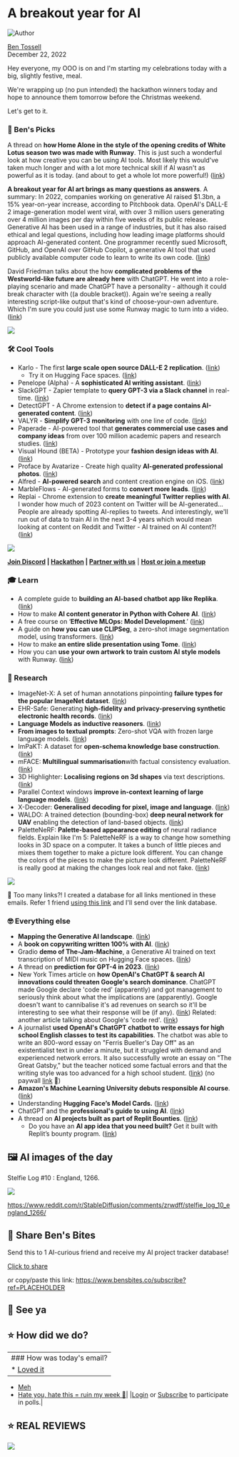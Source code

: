 # A breakout year for AI

![Author](https://media.beehiiv.com/cdn-cgi/image/fit=scale-down,format=auto,onerror=redirect,quality=80/uploads/user/profile_picture/fc858b4d-39e3-4be1-abf4-2b55504e21a2/thumb_uJ4UYake_400x400.jpg)

[Ben Tossell](https://www.twitter.com/bentossell)\
December 22, 2022

Hey everyone, my OOO is on and I'm starting my celebrations today with a big, slightly festive, meal.

We're wrapping up (no pun intended) the hackathon winners today and hope to announce them tomorrow before the Christmas weekend.

Let's get to it.

### **🤌 Ben's Picks**

A thread on **how Home Alone in the style of the opening credits of White Lotus season two was made with Runway**. This is just such a wonderful look at how creative you can be using AI tools. Most likely this would've taken much longer and with a lot more technical skill if AI wasn't as powerful as it is today. (and about to get a whole lot more powerful!) ([link](https://twitter.com/umpherj/status/1605592055450738688?s=20\&t=M5X7Ie2309iwQHS1pEqqKA))

**A breakout year for AI art brings as many questions as answers**. A summary: In 2022, companies working on generative AI raised $1.3bn, a 15% year-on-year increase, according to Pitchbook data. OpenAI's DALL-E 2 image-generation model went viral, with over 3 million users generating over 4 million images per day within five weeks of its public release. Generative AI has been used in a range of industries, but it has also raised ethical and legal questions, including how leading image platforms should approach AI-generated content. One programmer recently sued Microsoft, GitHub, and OpenAI over GitHub Copilot, a generative AI tool that used publicly available computer code to learn to write its own code. ([link](https://www.emergingtechbrew.com/stories/2022/12/20/a-breakout-year-for-ai-art-brings-as-many-questions-as-answers))

David Friedman talks about the how **complicated problems of the Westworld-like future are already here** with ChatGPT. He went into a role-playing scenario and made ChatGPT have a personality - although it could break character with ((a double bracket)). Again we're seeing a really interesting script-like output that's kind of choose-your-own adventure. Which I'm sure you could just use some Runway magic to turn into a video. ([link](https://ironicsans.substack.com/p/westworld-is-here-and-the-bodies))

![](https://media.beehiiv.com/cdn-cgi/image/fit=scale-down,format=auto,onerror=redirect,quality=80/uploads/asset/file/73ac7b95-16f5-40b1-85c4-bfc9689b8af8/78f9d0fb-5999-43f4-bcc0-d9a755a88185_1564x240.png)

### **🛠️ Cool Tools**

- Karlo - The first **large scale open source DALL-E 2 replication**. ([link](https://github.com/kakaobrain/karlo))
  - Try it on Hugging Face spaces. ([link](https://huggingface.co/spaces/kakaobrain/karlo))
- Penelope (Alpha) - A **sophisticated AI writing assistant**. ([link](https://penelope-ai.vercel.app/))
- SlackGPT - Zapier template to **query GPT-3 via a Slack channel** in real-time. ([link](https://zapier.com/shared/query-gpt-3-via-a-slack-channel/a7551c53beda75b3bf65c315f027de04a4b323ef))
- DetectGPT - A Chrome extension to **detect if a page contains AI-generated content**. ([link](https://chrome.google.com/webstore/detail/detect-gpt/oadkgbgppkhoaaoepjbcnjejmkknaobg))
- VALYR - **Simplify GPT-3 monitoring** with one line of code. ([link](https://www.valyrai.com/))
- Paperade - AI-powered tool that **generates commercial use cases and company ideas** from over 100 million academic papers and research studies. ([link](https://www.paperade.co/))
- Visual Hound (BETA) - Prototype your **fashion design ideas with AI**. ([link](https://visualhound.com/))
- Proface by Avatarize - Create high quality **AI-generated professional photos**. ([link](https://avatarize.club/proface))
- Alfred - **AI-powered search** and content creation engine on iOS. ([link](https://www.alfredsearch.com/))
- MarbleFlows - AI-generated forms to **convert more leads**. ([link](https://app.marbleflows.com/ai-generator))
- Replai - Chrome extension to **create meaningful Twitter replies with AI**. I wonder how much of 2023 content on Twitter will be AI-generated... People are already spotting AI-replies to tweets. And interestingly, we'll run out of data to train AI in the next 3-4 years which would mean looking at content on Reddit and Twitter - AI trained on AI content?! ([link](https://replai.so/))

![](https://media.beehiiv.com/cdn-cgi/image/fit=scale-down,format=auto,onerror=redirect,quality=80/uploads/asset/file/29502a07-6650-462f-98a7-383435d4d88c/screenshot-2022-12-20-at-8.34.46-pm.png)

**[Join Discord](https://discord.gg/qd92NKjDdE) | [Hackathon](https://vanilla-peach-484.notion.site/Ben-s-Bites-AI-Hackathon-27k-324b3e8b3d474a12a2e828b7ac45f9f9) | [Partner with us](https://sponsor.bensbites.co/)** | [**Host or join a meetup**](https://meetups.bensbites.co/)

### **🎓 Learn**

- A complete guide to **building an AI-based chatbot app like Replika**. ([link](https://www.mindinventory.com/blog/ai-based-chatbot-app-like-replika/))
- How to make **AI content generator in Python with Cohere AI**. ([link](https://www.youtube.com/watch?v=TjxgmLQrDJA))
- A free course on ‘**Effective MLOps: Model Development**.’ ([link](https://www.wandb.courses/courses/effective-mlops-model-development))
- A guide on **how you can use CLIPSeg**, a zero-shot image segmentation model, using transformers. ([link](https://huggingface.co/blog/clipseg-zero-shot))
- How to make **an entire slide presentation using Tome**. ([link](https://www.youtube.com/watch?v=5Kjex9N_wnc))
- How you can **use your own artwork to train custom AI style models** with Runway. ([link](https://twitter.com/notiansans/status/1605700201053765632?s=12\&t=627yjrqi1exqBQijI3pHeQ))

### **🔬 Research**

- ImageNet-X: A set of human annotations pinpointing **failure types for the popular ImageNet dataset**. ([link](https://facebookresearch.github.io/imagenetx/site/home))
- EHR-Safe: Generating **high-fidelity and privacy-preserving synthetic electronic health records**. ([link](https://ai.googleblog.com/2022/12/ehr-safe-generating-high-fidelity-and.html))
- **Language Models as inductive reasoners**. ([link](https://arxiv.org/abs/2212.10923))
- **From images to textual prompts**: Zero-shot VQA with frozen large language models. ([link](https://arxiv.org/abs/2212.10846))
- ImPaKT: A dataset for **open-schema knowledge base construction**. ([link](https://arxiv.org/abs/2212.10770))
- mFACE: **Multilingual summarisation**with factual consistency evaluation. ([link](https://arxiv.org/abs/2212.10622))
- 3D Highlighter: **Localising regions on 3d shapes** via text descriptions. ([link](https://arxiv.org/abs/2212.11263))
- Parallel Context windows **improve in-context learning of large language models**. ([link](https://arxiv.org/abs/2212.10947))
- X-Decoder: **Generalised decoding for pixel, image and language**. ([link](https://x-decoder-vl.github.io/))
- WALDO: A trained detection (bounding-box) **deep neural network for UAV** enabling the detection of land-based objects. ([link](https://github.com/stephansturges/WALDO))
- PaletteNeRF: **Palette-based appearance editing** of neural radiance fields. Explain like I'm 5: PaletteNeRF is a way to change how something looks in 3D space on a computer. It takes a bunch of little pieces and mixes them together to make a picture look different. You can change the colors of the pieces to make the picture look different. PaletteNeRF is really good at making the changes look real and not fake. ([link](https://arxiv.org/abs/2212.10699))

![](https://media.beehiiv.com/cdn-cgi/image/fit=scale-down,format=auto,onerror=redirect,quality=80/uploads/asset/file/359cfb9e-7349-4c7c-958f-e4fc2a187c37/Screen_Recording_2022-12-22_at_11.52.22.gif)

👋 Too many links?! I created a database for all links mentioned in these emails. Refer 1 friend [using this link](https://www.bensbites.co/subscribe?ref=PLACEHOLDER) and I'll send over the link database.

### **🤓 Everything else**

- **Mapping the Generative AI landscape**. ([link](https://www.antler.co/blog/generative-ai))
- A **book on copywriting written 100% with AI**. ([link](https://twitter.com/grsl_fr/status/1605483635628421122?s=20\&t=0iqkGSyq-iC7MkVJoofAhQ))
- ​​Gradio **demo of The-Jam-Machine**, a Generative AI trained on text transcription of MIDI music on Hugging Face spaces. ([link](https://huggingface.co/spaces/JammyMachina/the-jam-machine-app))
- A thread on **prediction for GPT-4 in 2023**. ([link](https://twitter.com/ramaswmysridhar/status/1605603043046674435?s=12\&t=627yjrqi1exqBQijI3pHeQ))
- New York Times article on **how OpenAI's ChatGPT & search AI innovations could threaten Google's search dominance**. ChatGPT made Google declare 'code red' (apparently) and got management to seriously think about what the implications are (apparently). Google doesn't want to cannibalise it's ad revenues on search so it'll be interesting to see what their response will be (if any). ([link](https://www.nytimes.com/2022/12/21/technology/ai-chatgpt-google-search.html)) Related: another article talking about Google's 'code red'. ([link](https://9to5google.com/2022/12/21/google-code-red-chatgpt/))
- A journalist **used OpenAI's ChatGPT chatbot to write essays for high school English classes to test its capabilities**. The chatbot was able to write an 800-word essay on "Ferris Bueller's Day Off" as an existentialist text in under a minute, but it struggled with demand and experienced network errors. It also successfully wrote an essay on "The Great Gatsby," but the teacher noticed some factual errors and that the writing style was too advanced for a high school student. ([link](https://www.wsj.com/articles/chatgpt-wrote-my-ap-english-essayand-i-passed-11671628256?mod=e2tw)) (no paywall [link](https://archive.vn/DiNYU) 🤫)
- **Amazon's Machine Learning University debuts responsible AI course**. ([link](https://www.amazon.science/latest-news/amazon-machine-learning-university-debuts-free-responsible-ai-course))
- Understanding **Hugging Face’s Model Cards.** ([link](https://huggingface.co/blog/model-cards))
- ChatGPT and the **professional's guide to using AI**. ([link](https://www.linkedin.com/pulse/chatgpt-professionals-guide-using-ai-allie-k-miller/))
- A thread on **AI projects built as part of Replit Bounties**. ([link](https://twitter.com/replit/status/1605701084688707584?s=12\&t=627yjrqi1exqBQijI3pHeQ))
  - Do you have an **AI app idea that you need built?** Get it built with Replit’s bounty program. ([link](https://replit.typeform.com/to/tLtYQMOw?typeform-source=t.co))

## **🖼 AI images of the day**

Stelfie Log #10 : England, 1266.

![](https://media.beehiiv.com/cdn-cgi/image/fit=scale-down,format=auto,onerror=redirect,quality=80/uploads/asset/file/5071e786-dbef-4e29-9397-1ea2268577d0/il43e1vtma7a1.png)

<https://www.reddit.com/r/StableDiffusion/comments/zrwdff/stelfie_log_10_england_1266/>

## **🤗 Share Ben's Bites**

Send this to 1 AI-curious friend and receive my AI project tracker database!

[Click to share](https://www.bensbites.co/subscribe?ref=PLACEHOLDER)

or copy/paste this link: https://www.bensbites.co/subscribe?ref=PLACEHOLDER

## **👋 See ya**

## **⭐️ How did we do?**

||
|:---|
|### How was today's email?|
|\* [Loved it](https://www.bensbites.co/login)

- [Meh](https://www.bensbites.co/login)
- [Hate you, hate this = ruin my week 🥹](https://www.bensbites.co/login)|
  |[Login](https://www.bensbites.co/login) or [Subscribe](https://www.bensbites.co/subscribe) to participate in polls.|

## **⭐️ REAL** REVIEWS

![](https://media.beehiiv.com/cdn-cgi/image/fit=scale-down,format=auto,onerror=redirect,quality=80/uploads/asset/file/c8a91ecd-5477-493e-bb9d-9ed8f04bde24/Screenshot_2022-12-13_at_14.55.58.png)
